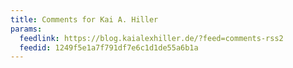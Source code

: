```yaml
---
title: Comments for Kai A. Hiller
params:
  feedlink: https://blog.kaialexhiller.de/?feed=comments-rss2
  feedid: 1249f5e1a7f791df7e6c1d1de55a6b1a
---
```

